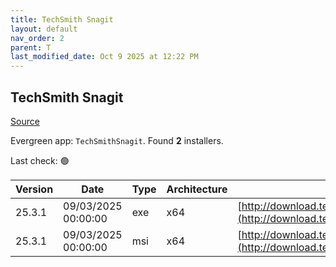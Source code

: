 ```yaml
---
title: TechSmith Snagit
layout: default
nav_order: 2
parent: T
last_modified_date: Oct 9 2025 at 12:22 PM
---
```


## TechSmith Snagit

[Source](https://www.techsmith.com/)

Evergreen app: `TechSmithSnagit`. Found **2** installers.

Last check: 🟢

| Version | Date                | Type | Architecture | URI                                                                                                                            |
| ------- | ------------------- | ---- | ------------ | ------------------------------------------------------------------------------------------------------------------------------ |
| 25.3.1  | 09/03/2025 00:00:00 | exe  | x64          | [http://download.techsmith.com/snagit/releases/2531/snagit.exe](http://download.techsmith.com/snagit/releases/2531/snagit.exe) |
| 25.3.1  | 09/03/2025 00:00:00 | msi  | x64          | [http://download.techsmith.com/snagit/releases/2531/snagit.msi](http://download.techsmith.com/snagit/releases/2531/snagit.msi) |
